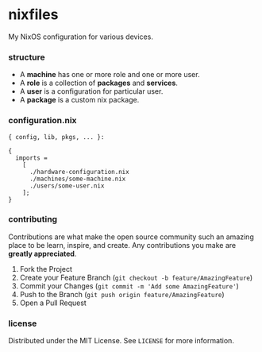# nixfiles

My NixOS configuration for various devices.

### structure

* A **machine** has one or more role and one or more user.
* A **role** is a collection of **packages** and **services**.
* A **user** is a configuration for particular user.
* A **package** is a custom nix package.

### configuration.nix

```
{ config, lib, pkgs, ... }:

{
  imports =
    [
      ./hardware-configuration.nix
      ./machines/some-machine.nix
      ./users/some-user.nix
    ];
}
```

### contributing

Contributions are what make the open source community such an amazing place to be learn, inspire, and create. Any contributions you make are **greatly appreciated**.

1. Fork the Project
2. Create your Feature Branch (`git checkout -b feature/AmazingFeature`)
3. Commit your Changes (`git commit -m 'Add some AmazingFeature'`)
4. Push to the Branch (`git push origin feature/AmazingFeature`)
5. Open a Pull Request

### license

Distributed under the MIT License. See `LICENSE` for more information.
